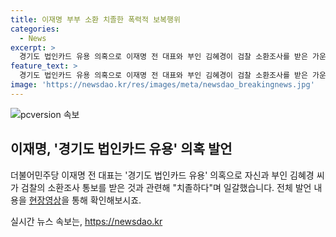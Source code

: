 ```yaml
---
title: 이재명 부부 소환 치졸한 폭력적 보복행위
categories:
  - News
excerpt: >
  경기도 법인카드 유용 의혹으로 이재명 전 대표와 부인 김혜경이 검찰 소환조사를 받은 가운데, 이재명은 치졸하다며 강력히 반박했습니다. 이에 관한 전문 발언은 [현장영상]에서 확인할 수 있습니다.
feature_text: >
  경기도 법인카드 유용 의혹으로 이재명 전 대표와 부인 김혜경이 검찰 소환조사를 받은 가운데, 이재명은 치졸하다며 강력히 반박했습니다. 이에 관한 전문 발언은 [현장영상]에서 확인할 수 있습니다.
image: 'https://newsdao.kr/res/images/meta/newsdao_breakingnews.jpg'
---
```


<p><img src="https://newsdao.kr/res/images/meta/newsdao_breakingnews.jpg" alt="pcversion 속보" /></p>

<h2 data-ke-size="size26">이재명, '경기도 법인카드 유용' 의혹 발언</h2>

<p data-ke-size="size16">더불어민주당 이재명 전 대표는 '경기도 법인카드 유용' 의혹으로 자신과 부인 김혜경 씨가 검찰의 소환조사 통보를 받은 것과 관련해 "치졸하다"며 일갈했습니다. 전체 발언 내용을 <a href="영상 링크">현장영상</a>을 통해 확인해보시죠.</p>
실시간 뉴스 속보는, <a href="https://newsdao.kr" rel="dofollow">https://newsdao.kr</a>


